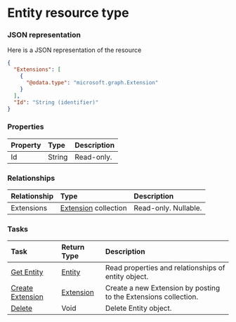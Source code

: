# Entity resource type



### JSON representation

Here is a JSON representation of the resource

```json
{
  "Extensions": [
    {
      "@odata.type": "microsoft.graph.Extension"
    }
  ],
  "Id": "String (identifier)"
}

```
### Properties
| Property	   | Type	|Description|
|:---------------|:--------|:----------|
|Id|String| Read-only.|

### Relationships
| Relationship | Type	|Description|
|:---------------|:--------|:----------|
|Extensions|[Extension](extension.md) collection| Read-only. Nullable.|

### Tasks

| Task		   | Return Type	|Description|
|:---------------|:--------|:----------|
|[Get Entity](../api/entity_get.md) | [Entity](entity.md) |Read properties and relationships of entity object.|
|[Create Extension](../api/entity_post_extensions.md) |[Extension](extension.md)| Create a new Extension by posting to the Extensions collection.|
|[Delete](../api/entity_delete.md) | Void	|Delete Entity object. |

<!-- uuid: eadde17e-2406-462a-a9b7-86d0029c3139
2015-10-09 18:21:33 UTC -->